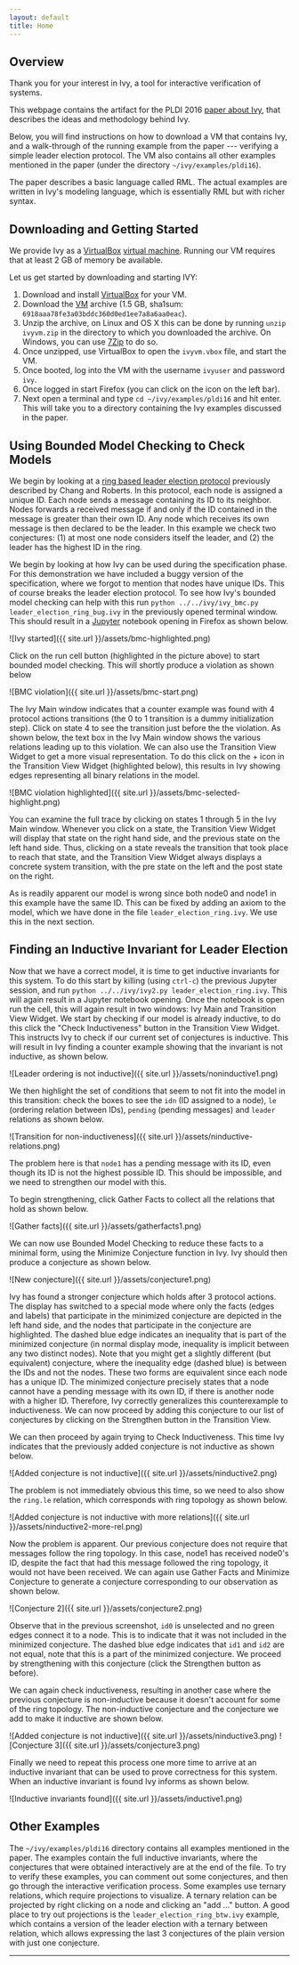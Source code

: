 ```yaml
---
layout: default
title: Home
---
```


<a name="overview"></a>Overview
-------------------------------

Thank you for your interest in Ivy, a tool for interactive verification of systems.

This webpage contains the artifact for the PLDI 2016 [paper about Ivy](http://www.cs.tau.ac.il/~odedp/pldi16-paper228.pdf), that describes the ideas and methodology behind Ivy.

Below, you will find instructions on how to download a VM that contains Ivy, and a walk-through of the running example from the paper --- verifying a simple leader election protocol.
The VM also contains all other examples mentioned in the paper (under the directory ``~/ivy/examples/pldi16``).

The paper describes a basic language called RML. The actual examples are written in Ivy's modeling language, 
which is essentially RML but with richer syntax.

<a name="downloading"></a>Downloading and Getting Started
---------------------------------------------------------
We provide Ivy as a [VirtualBox](https://www.virtualbox.org) [virtual machine](http://www.cs.tau.ac.il/~odedp/ivyvm.zip). Running our VM requires that at least 2 GB of memory be available.

Let us get started by downloading and starting IVY:

1. Download and install [VirtualBox](https://www.virtualbox.org) for your VM.
2. Download the [VM](http://www.cs.tau.ac.il/~odedp/ivyvm.zip) archive (1.5 GB, sha1sum: ``6918aaa78fe3a03bddc360d0ed1ee7a8a6aa0eac``).
3. Unzip the archive, on Linux and OS X this can be done by running `unzip ivyvm.zip` in the directory to which you downloaded the archive. On Windows, you can use [7Zip](http://www.7-zip.org/download.html) to do so.
3. Once unzipped, use VirtualBox to open the `ivyvm.vbox` file, and start the VM.
4. Once booted, log into the VM with the username `ivyuser` and password `ivy`.
5. Once logged in start Firefox (you can click on the icon on the left bar).
6. Next open a terminal and type `cd ~/ivy/examples/pldi16` and hit enter. This will take you to a directory containing the Ivy examples discussed in the paper.

<a name="bmc"></a>Using Bounded Model Checking to Check Models
---------------------------------------------------------------
We begin by looking at a [ring based leader election protocol](http://cs.ucsb.edu/~hatem/cs271/decentralized-extrema-finding.pdf) previously described by Chang and Roberts.
In this protocol, each node is assigned a unique ID. Each node sends a message containing its ID to its neighbor.
Nodes forwards a received message if and only if the ID contained in the message is greater than their own ID.
Any node which receives its own message is then declared to be the leader.
In this example we check two conjectures: (1) at most one node considers itself the leader, and (2) the leader has the highest ID in the ring.

We begin by looking at how Ivy can be used during the specification phase.
For this demonstration we have included a buggy version of the specification, where we forgot to mention that nodes have unique IDs.
This of course breaks the leader election protocol. To see how Ivy's bounded model checking can help with this run `python ../../ivy/ivy_bmc.py leader_election_ring_bug.ivy` in the previously opened terminal window. This should result in a [Jupyter](http://jupyter.org/) notebook opening in Firefox as shown below.

![Ivy started]({{ site.url }}/assets/bmc-highlighted.png)

Click on the run cell button (highlighted in the picture above) to start bounded model checking. This will shortly produce a violation as shown below

![BMC violation]({{ site.url }}/assets/bmc-start.png)

The Ivy Main window indicates that a counter example was found with 4 protocol actions transitions (the 0 to 1 transition is a dummy initialization step). Click on state 4 to see the transition just before the the violation. As shown below, the text box in the Ivy Main window shows the various relations leading up to this violation. We can also use the Transition View Widget to get a more visual representation. To do this click on the + icon in the Transition View Widget (highlighted below), this results in Ivy showing edges representing all binary relations in the model.

![BMC violation highlighted]({{ site.url }}/assets/bmc-selected-highlight.png)

You can examine the full trace by clicking on states 1 through 5 in the Ivy Main window. Whenever you click on a state, the Transition View Widget will display that state on the right hand side, and the previous state on the left hand side. Thus, clicking on a state reveals the transition that took place to reach that state, and the Transition View Widget always displays a concrete system transition, with the pre state on the left and the post state on the right.

As is readily apparent our model is wrong since both node0 and node1 in this example have the same ID. This can be fixed by adding an axiom to the model, which we have done in the file `leader_election_ring.ivy`. We use this in the next section.

<a name="inductive"></a>Finding an Inductive Invariant for Leader Election
-----------------------------------------------------------------------------
Now that we have a correct model, it is time to get inductive invariants for this system. To do this start by killing (using `ctrl-c`) the previous Jupyter session, and run `python ../../ivy/ivy2.py leader_election_ring.ivy`. This will again result in a Jupyter notebook opening. Once the notebook is open run the cell, this will again result in two windows: Ivy Main and Transition View Widget. We start by checking if our model is already inductive, to do this click the "Check Inductiveness" button in the Transition View Widget.
This instructs Ivy to check if our current set of conjectures is inductive.
This will result in Ivy finding a counter example showing that the invariant is not inductive, as shown below.

![Leader ordering is not inductive]({{ site.url }}/assets/noninductive1.png)

We then highlight the set of conditions that seem to not fit into the model in this transition: check the boxes to see the `idn` (ID assigned to a node), `le` (ordering relation between IDs), `pending` (pending messages) and `leader` relations as shown below.

![Transition for non-inductiveness]({{ site.url }}/assets/ninductive-relations.png)

The problem here is that `node1` has a pending message with its ID, even though its ID is not the highest possible ID. This should be impossible, and we need to strengthen our model with this.

To begin strengthening, click Gather Facts to collect all the relations that hold as shown below.

![Gather facts]({{ site.url }}/assets/gatherfacts1.png)

We can now use Bounded Model Checking to reduce these facts to a minimal form, using the Minimize Conjecture function in Ivy. Ivy should then produce a conjecture as shown below.

![New conjecture]({{ site.url }}/assets/conjecture1.png)

Ivy has found a stronger conjecture which holds after 3 protocol actions.
The display has switched to a special mode where only the facts (edges and labels) that participate in the minimized conjecture are depicted in the left hand side, and the nodes that participate in the conjecture are highlighted.
The dashed blue edge indicates an inequality that is part of the minimized conjecture (in normal display mode, inequality is implicit between any two distinct nodes).
Note that you might get a slightly different (but equivalent) conjecture, where the inequality edge (dashed blue) is between the IDs and not the nodes.
These two forms are equivalent since each node has a unique ID.
The minimized conjecture precisely states that a node cannot have a pending message with its own ID, if there is another node with a higher ID.
Therefore, Ivy correctly generalizes this counterexample to inductiveness.
We can now proceed by adding this conjecture to our list of conjectures by clicking on the Strengthen button in the Transition View.

We can then proceed by again trying to Check Inductiveness. This time Ivy indicates that the previously added conjecture is not inductive as shown below.

![Added conjecture is not inductive]({{ site.url }}/assets/ninductive2.png)

The problem is not immediately obvious this time, so we need to also show the `ring.le` relation, which corresponds with ring topology as shown below.

![Added conjecture is not inductive with more relations]({{ site.url }}/assets/ninductive2-more-rel.png)

Now the problem is apparent. Our previous conjecture does not require that messages follow the ring topology. In this case, node1 has received node0's ID, despite the fact that had this message followed the ring topology, it would not have been received. We can again use Gather Facts and Minimize Conjecture to generate a conjecture corresponding to our observation as shown below.

![Conjecture 2]({{ site.url }}/assets/conjecture2.png)

Observe that in the previous screenshot, `id0` is unselected and no green edges connect it to a node. This is to indicate that it was not included in the minimized conjecture. The dashed blue edge indicates that `id1` and `id2` are not equal, note that this is a part of the minimized conjecture. We proceed by strengthening with this conjecture (click the Strengthen button as before).

We can again check inductiveness, resulting in another case where the previous conjecture is non-inductive because it doesn't account for some of the ring topology. The non-inductive conjecture and the conjecture we add to make it inductive are shown below.

![Added conjecture is not inductive]({{ site.url }}/assets/ninductive3.png)
![Conjecture 3]({{ site.url }}/assets/conjecture3.png)

Finally we need to repeat this process one more time to arrive at an inductive invariant that can be used to prove correctness for this system. When an inductive invariant is found Ivy informs as shown below.

![Inductive invariants found]({{ site.url }}/assets/inductive1.png)

<a name="other_examples"></a>Other Examples
-----------------------------------------------------------------------------

The ``~/ivy/examples/pldi16`` directory contains all examples mentioned in the paper.
The examples contain the full inductive invariants, where the conjectures that were obtained interactively are at the end of the file.
To try to verify these examples, you can comment out some conjectures, and then go through the interactive verification process.
Some examples use ternary relations, which require projections to visualize. A ternary relation can be projected by right clicking on a node and clicking an "add ..." button.
A good place to try out projections is the ``leader_election_ring_btw.ivy`` example, which contains a version of the leader election with a ternary between relation,
which allows expressing the last 3 conjectures of the plain version with just one conjecture.

<hr />
